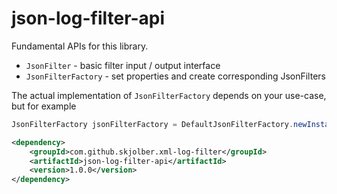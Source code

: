 # json-log-filter-api
Fundamental APIs for this library. 

 * `JsonFilter` - basic filter input / output interface
 * `JsonFilterFactory` - set properties and create corresponding JsonFilters 

The actual implementation of `JsonFilterFactory` depends on your use-case, but for example

```java
JsonFilterFactory jsonFilterFactory = DefaultJsonFilterFactory.newInstance();
```

```xml
<dependency>
    <groupId>com.github.skjolber.xml-log-filter</groupId>
    <artifactId>json-log-filter-api</artifactId>
    <version>1.0.0</version>
</dependency>
```



